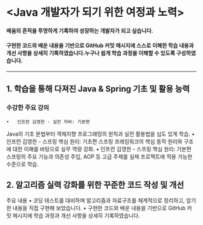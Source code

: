 # <Java 개발자가 되기 위한 여정과 노력>
####  배움의 흔적을 투명하게 기록하여 성장하는 개발자가 되고 싶습니다.
#### 구현한 코드와 배운 내용을 기반으로 GitHub 커밋 메시지에 스스로 이해한 학습 내용과 개선 사항을 상세히 기록하였습니다.누구나 쉽게 학습 과정을 이해할 수 있도록 구성하였습니다.
------------------------------
## 1. 학습을 통해 다져진 Java & Spring 기초 및 활용 능력

### 수강한 주요 강의
	•	인프런 김영한 - 실전 자바: 기본편
Java의 기초 문법부터 객체지향 프로그래밍의 원칙과 실전 활용법을 심도 있게 학습.
	•	인프런 김영한 - 스프링 핵심 원리: 기초편
스프링 프레임워크의 핵심 동작 원리와 구조에 대한 이해를 바탕으로 실무 역량 강화.
	•	인프런 김영한 - 스프링 핵심 원리: 기본편
스프링의 주요 기능과 의존성 주입, AOP 등 고급 주제를 실제 프로젝트에 적용 가능한 수준으로 학습.

## 2. 알고리즘 실력 강화를 위한 꾸준한 코드 작성 및 개선

주요 내용
	•	코딩 테스트를 대비하며 알고리즘과 자료구조를 체계적으로 정리하고, 암기한 내용을 직접 구현해 보았습니다.
	•	구현한 코드와 배운 내용을 기반으로 GitHub 커밋 메시지에 학습 과정과 개선 사항을 상세히 기록하였습니다.


